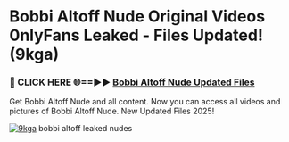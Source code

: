 # Bobbi Altoff Nude Original Videos 0nlyFans Leaked - Files Updated! (9kga)

<h3>🔴 CLICK HERE 🌐==►► <a href="https://tinyurl.com/yrmya6cz" rel="nofollow">Bobbi Altoff Nude Updated Files</a></h3>

Get Bobbi Altoff Nude and all content. Now you can access all videos and pictures of Bobbi Altoff Nude. New Updated Files 2025!

[![9kga](https://i.imgur.com/FMdXYCs.gif)](https://tinyurl.com/yrmya6cz)
bobbi altoff leaked nudes